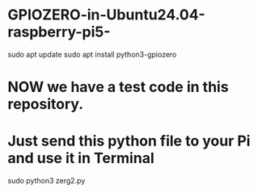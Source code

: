 # GPIOZERO-in-Ubuntu24.04-raspberry-pi5-

sudo apt update
sudo apt install python3-gpiozero

# NOW we have a test code in this repository.
# Just send this python file to your Pi and use it in Terminal

sudo python3 zerg2.py
